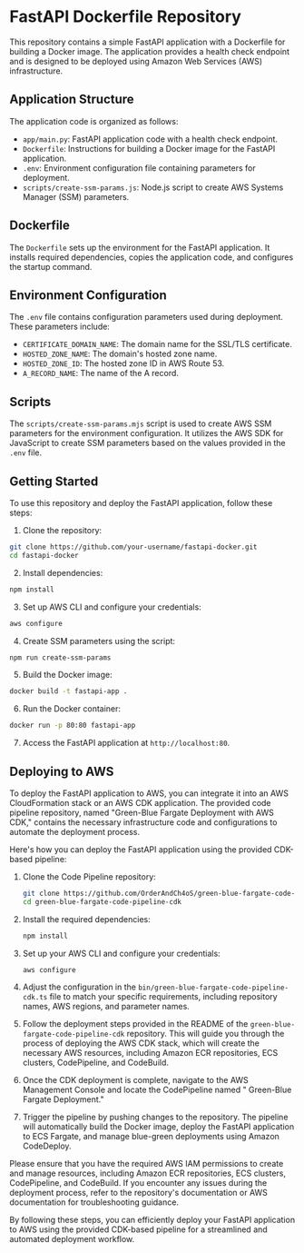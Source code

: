 # FastAPI Dockerfile Repository

This repository contains a simple FastAPI application with a Dockerfile for building a Docker image. The application
provides a health check endpoint and is designed to be deployed using Amazon Web Services (AWS) infrastructure.

## Application Structure

The application code is organized as follows:

- `app/main.py`: FastAPI application code with a health check endpoint.
- `Dockerfile`: Instructions for building a Docker image for the FastAPI application.
- `.env`: Environment configuration file containing parameters for deployment.
- `scripts/create-ssm-params.js`: Node.js script to create AWS Systems Manager (SSM) parameters.

## Dockerfile

The `Dockerfile` sets up the environment for the FastAPI application. It installs required dependencies, copies the
application code, and configures the startup command.

## Environment Configuration

The `.env` file contains configuration parameters used during deployment. These parameters include:

- `CERTIFICATE_DOMAIN_NAME`: The domain name for the SSL/TLS certificate.
- `HOSTED_ZONE_NAME`: The domain's hosted zone name.
- `HOSTED_ZONE_ID`: The hosted zone ID in AWS Route 53.
- `A_RECORD_NAME`: The name of the A record.

## Scripts

The `scripts/create-ssm-params.mjs` script is used to create AWS SSM parameters for the environment configuration. It
utilizes the AWS SDK for JavaScript to create SSM parameters based on the values provided in the `.env` file.

## Getting Started

To use this repository and deploy the FastAPI application, follow these steps:

1. Clone the repository:

```bash
git clone https://github.com/your-username/fastapi-docker.git
cd fastapi-docker
```

2. Install dependencies:

```bash
npm install
```

3. Set up AWS CLI and configure your credentials:

```bash
aws configure
```

4. Create SSM parameters using the script:

```bash
npm run create-ssm-params
```

5. Build the Docker image:

```bash
docker build -t fastapi-app .
```

6. Run the Docker container:

```bash
docker run -p 80:80 fastapi-app
```

7. Access the FastAPI application at `http://localhost:80`.

## Deploying to AWS

To deploy the FastAPI application to AWS, you can integrate it into an AWS CloudFormation stack or an AWS CDK
application. The provided code pipeline repository, named "Green-Blue Fargate Deployment with AWS CDK," contains the
necessary infrastructure code and configurations to automate the deployment process.

Here's how you can deploy the FastAPI application using the provided CDK-based pipeline:

1. Clone the Code Pipeline repository:

   ```bash
   git clone https://github.com/OrderAndCh4oS/green-blue-fargate-code-pipeline-cdk.git
   cd green-blue-fargate-code-pipeline-cdk
   ```

2. Install the required dependencies:

   ```bash
   npm install
   ```

3. Set up your AWS CLI and configure your credentials:

   ```bash
   aws configure
   ```

4. Adjust the configuration in the `bin/green-blue-fargate-code-pipeline-cdk.ts` file to match your specific
   requirements, including repository names, AWS regions, and parameter names.

5. Follow the deployment steps provided in the README of the `green-blue-fargate-code-pipeline-cdk` repository. This
   will guide you through the process of deploying the AWS CDK stack, which will create the necessary AWS resources,
   including Amazon ECR repositories, ECS clusters, CodePipeline, and CodeBuild.

6. Once the CDK deployment is complete, navigate to the AWS Management Console and locate the CodePipeline named "
   Green-Blue Fargate Deployment."

7. Trigger the pipeline by pushing changes to the repository. The pipeline will automatically build the Docker image,
   deploy the FastAPI application to ECS Fargate, and manage blue-green deployments using Amazon CodeDeploy.

Please ensure that you have the required AWS IAM permissions to create and manage resources, including Amazon ECR
repositories, ECS clusters, CodePipeline, and CodeBuild. If you encounter any issues during the deployment process,
refer to the repository's documentation or AWS documentation for troubleshooting guidance.

By following these steps, you can efficiently deploy your FastAPI application to AWS using the provided CDK-based
pipeline for a streamlined and automated deployment workflow.
